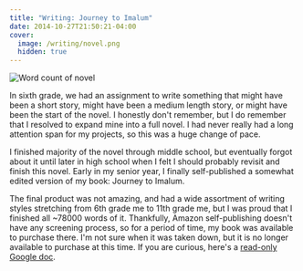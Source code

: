 ```yaml
---
title: "Writing: Journey to Imalum"
date: 2014-10-27T21:50:21-04:00
cover:
  image: /writing/novel.png
  hidden: true
---
```


![Word count of novel](/writing/novel.png)

In sixth grade, we had an assignment to write something that might have been a short story, might have been a medium length story, or might have been the start of the novel. I honestly don't remember, but I do remember that I resolved to expand mine into a full novel. I had never really had a long attention span for my projects, so this was a huge change of pace.

I finished majority of the novel through middle school, but eventually forgot about it until later in high school when I felt I should probably revisit and finish this novel. Early in my senior year, I finally self-published a somewhat edited version of my book: Journey to Imalum.

The final product was not amazing, and had a wide assortment of writing styles stretching from 6th grade me to 11th grade me, but I was proud that I finished all ~78000 words of it. Thankfully, Amazon self-publishing doesn't have any screening process, so for a period of time, my book was available to purchase there. I'm not sure when it was taken down, but it is no longer available to purchase at this time. If you are curious, here's a [read-only Google doc](https://docs.google.com/document/d/1UeVr-HzuX8bm56iwCeA0nBZVCwZDK33lfM_Sfvb5tnw/edit?usp=sharing).


